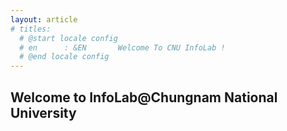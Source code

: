 ```yaml
---
layout: article
# titles:
  # @start locale config
  # en      : &EN       Welcome To CNU InfoLab !
  # @end locale config
---
```


## Welcome to InfoLab@Chungnam National University
